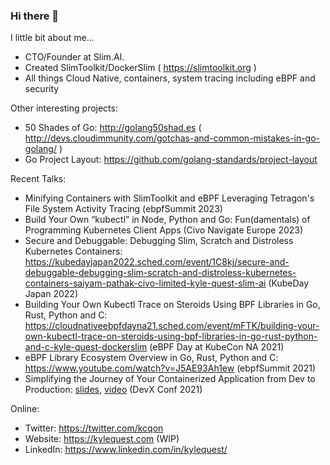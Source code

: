 ### Hi there 👋

I little bit about me... 

- CTO/Founder at Slim.AI.
- Created SlimToolkit/DockerSlim ( https://slimtoolkit.org )
- All things Cloud Native, containers, system tracing including eBPF and security


Other interesting projects:

- 50 Shades of Go: http://golang50shad.es ( http://devs.cloudimmunity.com/gotchas-and-common-mistakes-in-go-golang/ )
- Go Project Layout: https://github.com/golang-standards/project-layout


Recent Talks:

- Minifying Containers with SlimToolkit and eBPF Leveraging Tetragon's File System Activity Tracing (ebpfSummit 2023)
- Build Your Own “kubectl” in Node, Python and Go: Fun(damentals) of Programming Kubernetes Client Apps (Civo Navigate Europe 2023)
- Secure and Debuggable: Debugging Slim, Scratch and Distroless Kubernetes Containers: https://kubedayjapan2022.sched.com/event/1C8kj/secure-and-debuggable-debugging-slim-scratch-and-distroless-kubernetes-containers-saiyam-pathak-civo-limited-kyle-quest-slim-ai (KubeDay Japan 2022)
- Building Your Own Kubectl Trace on Steroids Using BPF Libraries in Go, Rust, Python and C: https://cloudnativeebpfdayna21.sched.com/event/mFTK/building-your-own-kubectl-trace-on-steroids-using-bpf-libraries-in-go-rust-python-and-c-kyle-quest-dockerslim (eBPF Day at KubeCon NA 2021)
- eBPF Library Ecosystem Overview in Go, Rust, Python and C: https://www.youtube.com/watch?v=J5AE93Ah1ew (ebpfSummit 2021)
- Simplifying the Journey of Your Containerized Application from Dev to Production: [slides](https://speakerdeck.com/kcq/simplifying-the-journey-of-your-containerized-application-from-dev-to-production), [video](https://www.youtube.com/watch?v=8iJ_6VUzk1I) (DevX Conf 2021)


Online:

- Twitter: https://twitter.com/kcqon
- Website: https://kylequest.com (WIP)
- LinkedIn: https://www.linkedin.com/in/kylequest/



